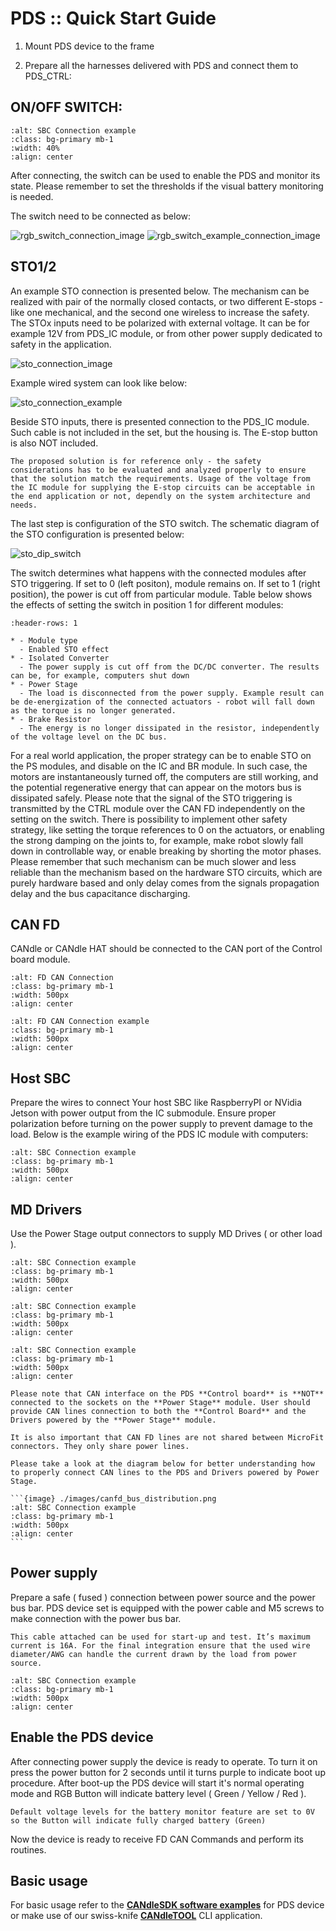 # PDS :: Quick Start Guide

1. Mount PDS device to the frame

2. Prepare all the harnesses delivered with PDS and connect them to PDS_CTRL:

## **ON/OFF SWITCH**:


```{image} ./images/rgb_switch.png
:alt: SBC Connection example 
:class: bg-primary mb-1
:width: 40%
:align: center
```

After connecting, the switch can be used to enable the PDS and monitor its state. Please remember to set the thresholds if the visual battery monitoring is needed.

The switch need to be connected as below:

![rgb_switch_connection_image](images/rgb_switch_connection.png)
![rgb_switch_example_connection_image](images/rgb_switch_example_connection.png)

## **STO1/2**
An example STO connection is presented below. The mechanism can be realized with pair of the normally closed contacts, or two different E-stops - like one mechanical, and the second one wireless to increase the safety. The STOx inputs need to be polarized with external voltage. It can be for example 12V from PDS_IC module, or from other power supply dedicated to safety in the application.

![sto_connection_image](images/sto_connection_image.png)

Example wired system can look like below:


![sto_connection_example](images/sto_connection_example.png)

Beside STO inputs, there is presented connection to the PDS_IC module. Such cable is not included in the set, but the housing is. The E-stop button is also NOT included.

```{note}
The proposed solution is for reference only - the safety considerations has to be evaluated and analyzed properly to ensure that the solution match the requirements. Usage of the voltage from the IC module for supplying the E-stop circuits can be acceptable in the end application or not, dependly on the system architecture and needs.
```

The last step is configuration of the STO switch. The schematic diagram of the STO configuration is presented below:


![sto_dip_switch](images/sto_dip_switch.png)

The switch determines what happens with the connected modules after STO triggering. If set to 0 (left positon), module remains on. If set to 1 (right position), the power is cut off from particular module. Table below shows the effects of setting the switch in position 1 for different modules:

```{list-table}
:header-rows: 1

* - Module type
  - Enabled STO effect
* - Isolated Converter 
  - The power supply is cut off from the DC/DC converter. The results can be, for example, computers shut down
* - Power Stage
  - The load is disconnected from the power supply. Example result can be de-energization of the connected actuators - robot will fall down as the torque is no longer generated.
* - Brake Resistor
  - The energy is no longer dissipated in the resistor, independently of the voltage level on the DC bus.
```

For a real world application, the proper strategy can be to enable STO on the PS modules, and disable on the IC and BR module. In such case, the motors are instantaneously turned off, the computers are still working, and the potential regenerative energy that can appear on the motors bus is dissipated safely. Please note that the signal of the STO triggering is transmitted by the CTRL module over the CAN FD independently on the setting on the switch. There is possibility to implement other safety strategy, like setting the torque references to 0 on the actuators, or enabling the strong damping on the joints to, for example, make robot slowly fall down in controllable way, or enable breaking by shorting the motor phases. Please remember that such mechanism can be much slower and less reliable than the mechanism based on the hardware STO circuits, which are purely hardware based and only delay comes from the signals propagation delay and the bus capacitance discharging.

## **CAN FD**

CANdle or CANdle HAT should be connected to the CAN port of the Control board module.
```{image} ./images/canfd_connection.png
:alt: FD CAN Connection
:class: bg-primary mb-1
:width: 500px
:align: center
```
```{image} ./images/canfd_connection_example.png
:alt: FD CAN Connection example
:class: bg-primary mb-1
:width: 500px
:align: center
```

## **Host SBC**

Prepare the wires to connect Your host SBC like RaspberryPI or NVidia Jetson with power output from the IC submodule. Ensure proper polarization before turning on the power supply to prevent damage to the load.
Below is the example wiring of the PDS IC module with computers:

```{image} ./images/sbc_connection.png
:alt: SBC Connection example
:class: bg-primary mb-1
:width: 500px
:align: center
```
## **MD Drivers**

Use the Power Stage output connectors to supply MD Drives ( or other load ).


```{image} ./images/md_connections.png
:alt: SBC Connection example 
:class: bg-primary mb-1
:width: 500px
:align: center
```

```{image} ./images/md_connections_example_1.png
:alt: SBC Connection example 
:class: bg-primary mb-1
:width: 500px
:align: center
```

```{image} ./images/md_connections_example_2.png
:alt: SBC Connection example 
:class: bg-primary mb-1
:width: 500px
:align: center
```

````{warning}
Please note that CAN interface on the PDS **Control board** is **NOT** connected to the sockets on the **Power Stage** module. User should provide CAN lines connection to both the **Control Board** and the Drivers powered by the **Power Stage** module. 

It is also important that CAN FD lines are not shared between MicroFit connectors. They only share power lines.

Please take a look at the diagram below for better understanding how to properly connect CAN lines to the PDS and Drivers powered by Power Stage.

```{image} ./images/canfd_bus_distribution.png
:alt: SBC Connection example 
:class: bg-primary mb-1
:width: 500px
:align: center
```

````

## Power supply

Prepare a safe ( fused ) connection between power source and the power bus bar. PDS device set is equipped with the power cable and M5 screws to make connection with the power bus bar.

```{warning}
This cable attached can be used for start-up and test. It’s maximum current is 16A. For the final integration ensure that the used wire diameter/AWG can handle the current drawn by the load from power source.
```

```{image} ./images/power_supply.png
:alt: SBC Connection example 
:class: bg-primary mb-1
:width: 500px
:align: center
```

## Enable the PDS device

After connecting power supply the device is ready to operate. To turn it on press the power button for 2 seconds until it turns purple to indicate boot up procedure.
After boot-up the PDS device will start it's normal operating mode and RGB Button will indicate battery level ( Green / Yellow / Red ).
```{note}
Default voltage levels for the battery monitor feature are set to 0V so the Button will indicate fully charged battery (Green)
```
Now the device is ready to receive FD CAN Commands and perform its routines.

## Basic usage

For basic usage refer to the [**CANdleSDK software examples**](./pds_sdk_examples.md) for PDS device or make use of our swiss-knife [**CANdleTOOL**](../candletool/candletool.md) CLI application.
